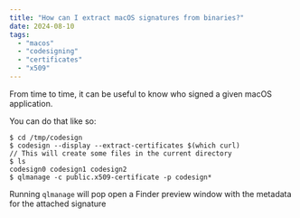 ```yaml
---
title: "How can I extract macOS signatures from binaries?"
date: 2024-08-10
tags:
  - "macos"
  - "codesigning"
  - "certificates"
  - "x509"
---
```


From time to time, it can be useful to know who signed a given macOS application.

You can do that like so:

```console
$ cd /tmp/codesign
$ codesign --display --extract-certificates $(which curl)
// This will create some files in the current directory
$ ls
codesign0 codesign1 codesign2
$ qlmanage -c public.x509-certificate -p codesign*
```

Running `qlmanage` will pop open a Finder preview window with the metadata for the attached signature